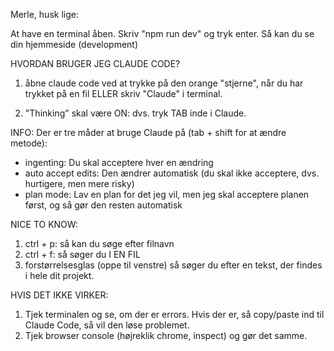 Merle, husk lige:

At have en terminal åben. Skriv "npm run dev" og tryk enter. Så kan du se din hjemmeside (development)


HVORDAN BRUGER JEG CLAUDE CODE?

1. åbne claude code ved at trykke på den orange "stjerne", når du har trykket på en fil
ELLER
skriv "Claude" i terminal.

2. "Thinking" skal være ON: dvs. tryk TAB inde i Claude.

INFO: Der er tre måder at bruge Claude på (tab + shift for at ændre metode):
- ingenting: Du skal acceptere hver en ændring
- auto accept edits: Den ændrer automatisk (du skal ikke acceptere, dvs. hurtigere, men mere risky)
- plan mode: Lav en plan for det jeg vil, men jeg skal acceptere planen først, og så gør den resten automatisk

NICE TO KNOW:
1. ctrl + p: så kan du søge efter filnavn
2. ctrl + f: så søger du I EN FIL
3. forstørrelsesglas (oppe til venstre) så søger du efter en tekst, der findes i hele dit projekt.


HVIS DET IKKE VIRKER:
1. Tjek terminalen og se, om der er errors. Hvis der er, så copy/paste ind til Claude Code, så vil den løse problemet.
2. Tjek browser console (højreklik chrome, inspect) og gør det samme.